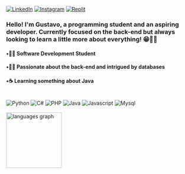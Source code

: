 
[![LinkedIn](https://img.shields.io/badge/LinkedIn-0077B5?style=for-the-badge&logo=linkedin&logoColor=white)](https://www.linkedin.com/in/gustavobrito06/)
[![Instagram](https://img.shields.io/badge/Instagram-E4405F?style=for-the-badge&logo=instagram&logoColor=white)](https://www.instagram.com/g.brito013/)
[![Replit](https://img.shields.io/badge/replit-667881?style=for-the-badge&logo=replit&logoColor=white)](https://replit.com/@GB071)

### Hello! I'm Gustavo, a programming student and an aspiring developer. Currently focused on the back-end but always looking to learn a little more about everything! 😁👋🏻

 #### •👨‍🎓 Software Development Student

 #### •👨‍💻 Passionate about the back-end and intrigued by databases

 #### •☕ Learning something about Java

<div style="display: inline_block"></br>
    <img align="center" alt="Python" src="https://img.shields.io/badge/Python-14354C?style=for-the-badge&logo=python&logoColor=white">
    <img align="center" alt="C#" src="https://img.shields.io/badge/C%23-239120?style=for-the-badge&logo=c-sharp&logoColor=white">
    <img align="center" alt="PHP" src="https://img.shields.io/badge/PHP-777BB4?style=for-the-badge&logo=php&logoColor=white">
    <img align="center" alt="Java" src="https://img.shields.io/badge/Java-ED8B00?style=for-the-badge&logo=openjdk&logoColor=white">
    <img align="center" alt="Javascript" src="https://img.shields.io/badge/JavaScript-323330?style=for-the-badge&logo=javascript&logoColor=F7DF1E">
    <img align="center" alt="Mysql" src="https://img.shields.io/badge/MySQL-005C84?style=for-the-badge&logo=mysql&logoColor=white">
    
</div>

</br>

<div align="left">
  <img src="https://github-readme-stats.vercel.app/api/top-langs?username=GustavoBritodev&locale=en&hide_title=false&layout=compact&card_width=320&langs_count=5&theme=dark&hide_border=false&order=2" height="150" alt="languages graph"  />
</div>

###
